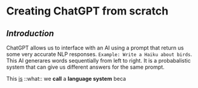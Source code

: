 # Creating ChatGPT from scratch

## *Introduction*

ChatGPT allows us to interface with an AI using a prompt that return us some very accurate NLP responses. `Example: Write a Haiku about birds`. This AI generares words sequentially from left to right. It is a probabalistic system that can give us different answers for the same prompt.

This <ins>is</ins> ::what:: we __call__ a **language system** beca
